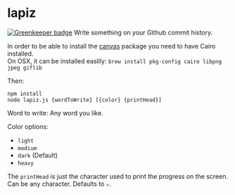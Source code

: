 # lapiz

[![Greenkeeper badge](https://badges.greenkeeper.io/aichholzer/lapiz.svg)](https://greenkeeper.io/)
Write something on your Github commit history.

In order to be able to install the [canvas](https://github.com/Automattic/node-canvas) package you need to have Cairo installed. <br/>
On OSX, it can be installed easlily: `brew install pkg-config cairo libpng jpeg giflib`

Then:

```
npm install
node lapiz.js {wordToWrite} [{color} {printHead}]
```

Word to write: Any word you like.

Color options:

 - `light`
 - `medium`
 - `dark` (Default)
 - `heavy`

The `printHead` is just the character used to print the progress on the screen. Can be any character. Defaults to `✮`.
